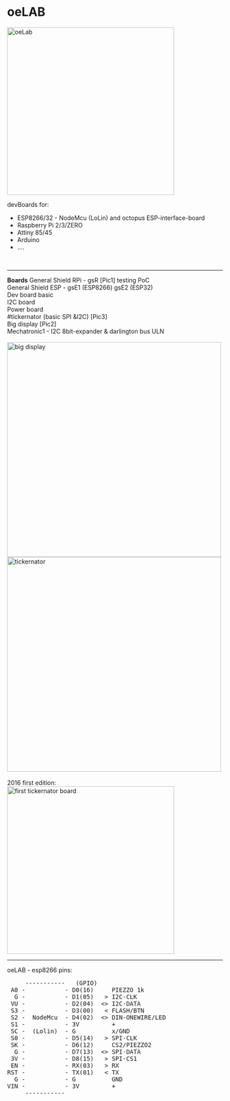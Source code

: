 # oeLAB
<img src="https://raw.githubusercontent.com/octopusengine/octopuslab/master/images/oelab1.png" alt="oeLab" width="390">


devBoards for:
- ESP8266/32 - NodeMcu (LoLin) and octopus ESP-interface-board 
- Raspberry Pi 2/3/ZERO
- Attiny 85/45
- Arduino
- ....
<br />
<hr />
<b>Boards</b>
General Shield RPi - gsR [Pic1] testing PoC<br />
General Shield ESP - gsE1 (ESP8266) gsE2 (ESP32) <br />
Dev board basic<br />
I2C board<br />
Power board<br />
#tickernator (basic SPI &I2C) [Pic3]<br />
Big display [Pic2]<br />
Mechatronic1 - I2C 8bit-expander & darlington bus ULN<br />
<br />
<img src="https://raw.githubusercontent.com/octopusengine/octopuslab/master/images/lab18-bigdisplay.jpg" alt="big display" width="500">
<br />
<img src="https://raw.githubusercontent.com/octopusengine/octopuslab/master/images/lab18-tickernator.jpg " alt="tickernator" width="500">

<br />
<br />
2016 first edition:<br />
<img src="https://raw.githubusercontent.com/octopusengine/octopuslab/master/images/ticker05.png" alt="first tickernator board" width="390">
<hr />






oeLAB - esp8266 pins:<br />
<pre>
     -----------   (GPIO)
 A0 -           - D0(16)     PIEZZO 1k 
  G -           - D1(05)   > I2C-CLK
 VU -           - D2(04)  <> I2C-DATA
 S3 -           - D3(00)   < FLASH/BTN
 S2 -  NodeMcu  - D4(02)  <> DIN-ONEWIRE/LED
 S1 -           - 3V         +
 SC -  (Lolin)  - G          x/GND
 S0 -           - D5(14)   > SPI-CLK
 SK -           - D6(12)     CS2/PIEZZO2  
  G -           - D7(13)  <> SPI-DATA
 3V -           - D8(15)   > SPI-CS1
 EN -           - RX(03)   > RX
RST -           - TX(01)   < TX
  G -           - G          GND
VIN -           - 3V         +
     -----------
</pre>
